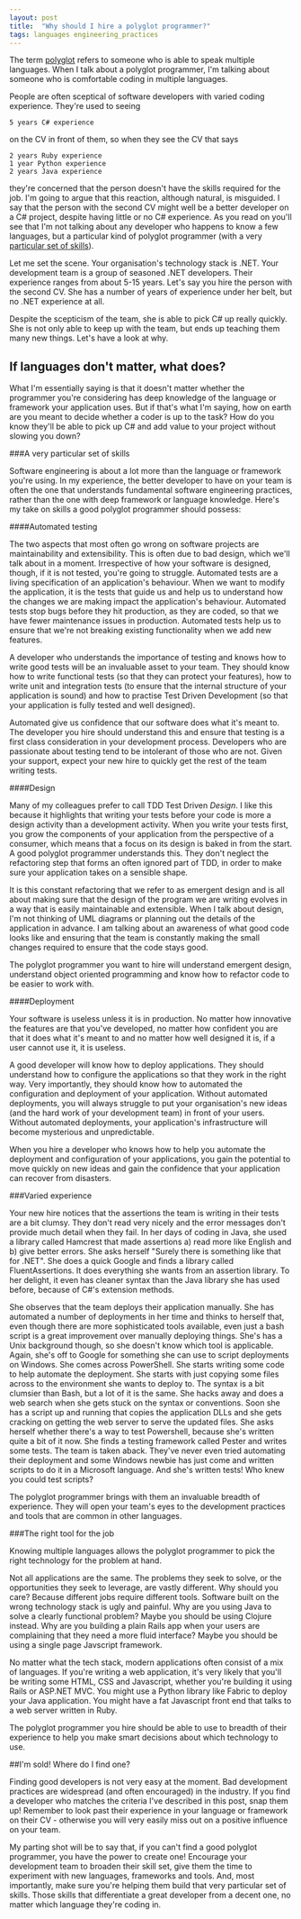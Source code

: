 ```yaml
---
layout: post
title:  "Why should I hire a polyglot programmer?"
tags: languages engineering_practices
---
```


The term [polyglot](http://en.wiktionary.org/wiki/polyglot) refers to someone who is able to speak multiple languages. When I talk about a polyglot programmer, I'm talking about someone who is comfortable coding in multiple languages.

People are often sceptical of software developers with varied coding experience. They're used to seeing

	5 years C# experience
	
on the CV in front of them, so when they see the CV that says

	2 years Ruby experience
	1 year Python experience
	2 years Java experience

they're concerned that the person doesn't have the skills required for the job. I'm going to argue that this reaction, although natural, is misguided. I say that the person with the second CV might well be a better developer on a C# project, despite having little or no C# experience. As you read on you'll see that I'm not talking about any developer who happens to know a few languages, but a particular kind of polyglot programmer (with a very [particular set of skills](http://www.youtube.com/watch?v=B0hZ1KKpV54)).

Let me set the scene. Your organisation's technology stack is .NET. Your development team is a group of seasoned .NET developers. Their experience ranges from about 5-15 years. Let's say you hire the person with the second CV. She has a number of years of experience under her belt, but no .NET experience at all.

Despite the scepticism of the team, she is able to pick C# up really quickly. She is not only able to keep up with the team, but ends up teaching them many new things. Let's have a look at why.

## If languages don't matter, what does?

What I'm essentially saying is that it doesn't matter whether the programmer you're considering has deep knowledge of the language or framework your application uses. But if that's what I'm saying, how on earth are you meant to decide whether a coder is up to the task? How do you know they'll be able to pick up C# and add value to your project without slowing you down?

###A very particular set of skills

Software engineering is about a lot more than the language or framework you're using. In my experience, the better developer to have on your team is often the one that understands fundamental software engineering practices, rather than the one with deep framework or language knowledge. Here's my take on skills a good polyglot programmer should possess:

####Automated testing

The two aspects that most often go wrong on software projects are maintainability and extensibility. This is often due to bad design, which we'll talk about in a moment. Irrespective of how your software is designed, though, if it is not tested, you're going to struggle. Automated tests are a living specification of an application's behaviour. When we want to modify the application, it is the tests that guide us and help us to understand how the changes we are making impact the application's behaviour. Automated tests stop bugs before they hit production, as they are coded, so that we have fewer maintenance issues in production. Automated tests help us to ensure that we're not breaking existing functionality when we add new features.

A developer who understands the importance of testing and knows how to write good tests will be an invaluable asset to your team. They should know how to write functional tests (so that they can protect your features), how to write unit and integration tests (to ensure that the internal structure of your application is sound) and how to practise Test Driven Development (so that your application is fully tested and well designed).

Automated give us confidence that our software does what it's meant to. The developer you hire should understand this and ensure that testing is a first class consideration in your development process. Developers who are passionate about testing tend to be intolerant of those who are not. Given your support, expect your new hire to quickly get the rest of the team writing tests.

####Design

Many of my colleagues prefer to call TDD Test Driven *Design*. I like this because it highlights that writing your tests before your code is more a design activity than a development activity. When you write your tests first, you grow the components of your application from the perspective of a consumer, which means that a focus on its design is baked in from the start. A good polyglot programmer understands this. They don't neglect the refactoring step that forms an often ignored part of TDD, in order to make sure your application takes on a sensible shape. 

It is this constant refactoring that we refer to as emergent design and is all about making sure that the design of the program we are writing evolves in a way that is easily maintainable and extensible. When I talk about design, I'm not thinking of UML diagrams or planning out the details of the application in advance. I am talking about an awareness of what good code looks like and ensuring that the team is constantly making the small changes required to ensure that the code stays good.

The polyglot programmer you want to hire will understand emergent design, understand object oriented programming and  know how to refactor code to be easier to work with.

####Deployment

Your software is useless unless it is in production. No matter how innovative the features are that you've developed, no matter how confident you are that it does what it's meant to and no matter how well designed it is, if a user cannot use it, it is useless.

A good developer will know how to deploy applications. They should understand how to configure the applications so that they work in the right way. Very importantly, they should know how to automated the configuration and deployment of your application. Without automated deployments, you will always struggle to put your organisation's new ideas (and the hard work of your development team) in front of your users. Without automated deployments, your application's infrastructure will become mysterious and unpredictable.

When you hire a developer who knows how to help you automate the deployment and configuration of your applications, you gain the potential to move quickly on new ideas and gain the confidence that your application can recover from disasters.

###Varied experience

Your new hire notices that the assertions the team is writing in their tests are a bit clumsy. They don't read very nicely and the error messages don't provide much detail when they fail. In her days of coding in Java, she used a library called Hamcrest that made assertions a) read more like English and b) give better errors. She asks herself "Surely there is something like that for .NET". She does a quick Google and finds a library called FluentAssertions. It does everything she wants from an assertion library. To her delight, it even has cleaner syntax than the Java library she has used before, because of C#'s extension methods.

She observes that the team deploys their application manually. She has automated a number of deployments in her time and thinks to herself that, even though there are more sophisticated tools available, even just a bash script is a great improvement over manually deploying things. She's has a Unix background though, so she doesn't know which tool is applicable. Again, she's off to Google for something she can use to script deployments on Windows. She comes across PowerShell. She starts writing some code to help automate the deployment. She starts with just copying some files across to the environment she wants to deploy to. The syntax is a bit clumsier than Bash, but a lot of it is the same. She hacks away and does a web search when she gets stuck on the syntax or conventions. Soon she has a script up and running that copies the application DLLs and she gets cracking on getting the web server to serve the updated files. She asks herself whether there's a way to test Powershell, because she's written quite a bit of it now. She finds a testing framework called Pester and writes some tests. The team is taken aback. They've never even tried automating their deployment and some Windows newbie has just come and written scripts to do it in a Microsoft language. And she's written tests! Who knew you could test scripts?

The polyglot programmer brings with them an invaluable breadth of experience. They will open your team's eyes to the development practices and tools that are common in other languages.

###The right tool for the job

Knowing multiple languages allows the polyglot programmer to pick the right technology for the problem at hand. 

Not all applications are the same. The problems they seek to solve, or the opportunities they seek to leverage, are vastly different. Why should you care? Because different jobs require different tools. Software built on the wrong technology stack is ugly and painful. Why are you using Java to solve a clearly functional problem? Maybe you should be using Clojure instead. Why are you building a plain Rails app when your users are complaining that they need a more fluid interface? Maybe you should be using a single page Javscript framework.

No matter what the tech stack, modern applications often consist of a mix of languages. If you're writing a web application, it's very likely that you'll be writing some HTML, CSS and Javascript, whether you're building it using Rails or ASP.NET MVC. You might use a Python library like Fabric to deploy your Java application. You might have a fat Javascript front end that talks to a web server written in Ruby.

The polyglot programmer you hire should be able to use to breadth of their experience to help you make smart decisions about which technology to use.

##I'm sold! Where do I find one?

Finding good developers is not very easy at the moment. Bad development practices are widespread (and often encouraged) in the industry. If you find a developer who matches the criteria I've described in this post, snap them up! Remember to look past their experience in your language or framework on their CV - otherwise you will very easily miss out on a positive influence on your team.

My parting shot will be to say that, if you can't find a good polyglot programmer, you have the power to create one! Encourage your development team to broaden their skill set, give them the time to experiment with new languages, frameworks and tools. And, most importantly, make sure you're helping them build that very particular set of skills. Those skills that differentiate a great developer from a decent one, no matter which language they're coding in.
